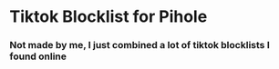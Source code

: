# Tiktok Blocklist for Pihole
### Not made by me, I just combined a lot of tiktok blocklists I found online

